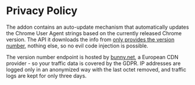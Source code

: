 # Privacy Policy

The addon contains an auto-update mechanism that automatically updates the Chrome User Agent strings based on the currently released Chrome version. The API it downloads the info from [only provides the version number](https://chrome-mask-remote-storage.0b101010.services/current-chrome-major-version.txt), nothing else, so no evil code injection is possible.

The version number endpoint is hosted by [bunny.net](https://bunny.net/), a European CDN provider - so your traffic data is covered by the GDPR. IP addresses are logged only in an anonymized way with the last octet removed, and traffic logs are kept for only three days.
